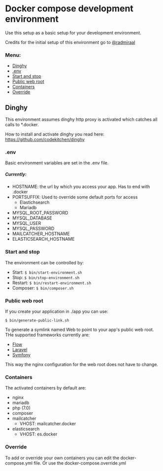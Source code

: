 # Docker compose development environment

Use this setup as a basic setup for your development environment.

Credits for the initial setup of this environment go to [@radmiraal](https://github.com/radmiraal)

### Menu:

- [Dinghy](#dinghy)
- [.env](#env)
- [Start and stop](#startstop)
- [Public web root](#webroot)
- [Containers](#containers)
- [Override](#override)

## <a id="dinghy"></a>Dinghy
This environment assumes dinghy http proxy is activated which catches all calls to *.docker.

How to install and activate dinghy you read here: https://github.com/codekitchen/dinghy

### <a id="env"></a>.env

Basic environment variables are set in the .env file.

##### <a id="currently"></a>Currently:

- HOSTNAME: the url by which you access your app. Has to end with .docker
- PORTSUFFIX: Used to override some default ports for access
    - Elastichsearch
    - Mariadb
- MYSQL_ROOT_PASSWORD
- MYSQL_DATABASE
- MYSQL_USER
- MYSQL_PASSWORD
- MAILCATCHER_HOSTNAME
- ELASTICSEARCH_HOSTNAME

### <a id="startstop"></a>Start and stop

The environment can be controlled by:

- Start: `$ bin/start-environment.sh`
- Stop: `$ bin/stop-environment.sh`
- Restart: `$ bin/restart-environment.sh`
- Composer: `$ bin/composer.sh`

### <a id="startstop"></a>Public web root

If you create your application in ./app you can use:

`$ bin/generate-public-link.sh`

To generate a symlink named Web to point to your app's public web root.
THe supported frameworks currently are:

- [Flow](http://flow.neos.io)
- [Laravel](https://laravel.com/)
- [Symfony](http://symfony.com/)

This way the nginx configuration for the web root does not have to change.

### <a id="containers"></a>Containers

The activated containers by default are:

- nginx
- mariadb
- php (7.0)
- composer
- mailcatcher
    - VHOST: mailcatcher.docker
- elasticsearch
    - VHOST: es.docker
     
### <a id="override"></a>Override

To add or override your own containers you can edit the docker-compose.yml file.
Or use the docker-compose.override.yml
